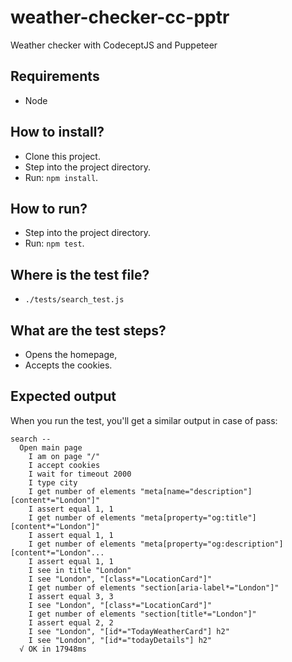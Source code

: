 # weather-checker-cc-pptr

Weather checker with CodeceptJS and Puppeteer

## Requirements

- Node

## How to install?

- Clone this project.
- Step into the project directory.
- Run: `npm install`.

## How to run?

- Step into the project directory.
- Run: `npm test`.

## Where is the test file?

- `./tests/search_test.js`

## What are the test steps?

- Opens the homepage,
- Accepts the cookies.

## Expected output

When you run the test, you'll get a similar output in case of pass:

```text
search --
  Open main page
    I am on page "/"
    I accept cookies
    I wait for timeout 2000
    I type city
    I get number of elements "meta[name="description"][content*="London"]"
    I assert equal 1, 1
    I get number of elements "meta[property="og:title"][content*="London"]"
    I assert equal 1, 1
    I get number of elements "meta[property="og:description"][content*="London"...
    I assert equal 1, 1
    I see in title "London"
    I see "London", "[class*="LocationCard"]"
    I get number of elements "section[aria-label*="London"]"
    I assert equal 3, 3
    I see "London", "[class*="LocationCard"]"
    I get number of elements "section[title*="London"]"
    I assert equal 2, 2
    I see "London", "[id*="TodayWeatherCard"] h2"
    I see "London", "[id*="todayDetails"] h2"
  √ OK in 17948ms
```
